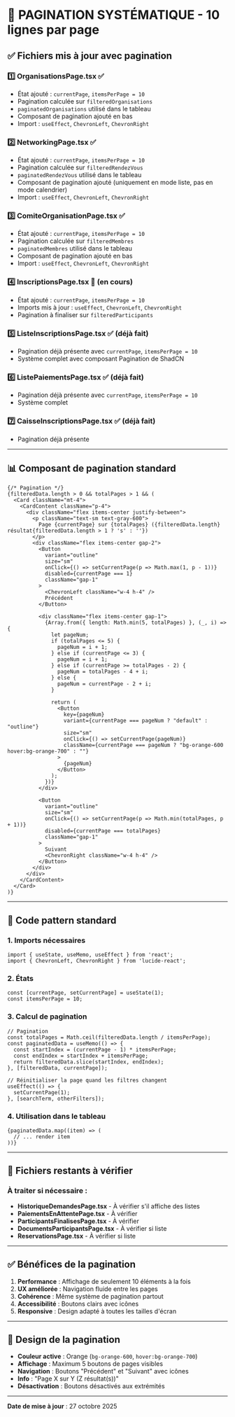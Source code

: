 # 📄 PAGINATION SYSTÉMATIQUE - 10 lignes par page

## ✅ Fichiers mis à jour avec pagination

### 1️⃣ **OrganisationsPage.tsx** ✅
- État ajouté : `currentPage`, `itemsPerPage = 10`
- Pagination calculée sur `filteredOrganisations`
- `paginatedOrganisations` utilisé dans le tableau
- Composant de pagination ajouté en bas
- Import : `useEffect`, `ChevronLeft`, `ChevronRight`

### 2️⃣ **NetworkingPage.tsx** ✅
- État ajouté : `currentPage`, `itemsPerPage = 10`
- Pagination calculée sur `filteredRendezVous`
- `paginatedRendezVous` utilisé dans le tableau
- Composant de pagination ajouté (uniquement en mode liste, pas en mode calendrier)
- Import : `useEffect`, `ChevronLeft`, `ChevronRight`

### 3️⃣ **ComiteOrganisationPage.tsx** ✅
- État ajouté : `currentPage`, `itemsPerPage = 10`
- Pagination calculée sur `filteredMembres`
- `paginatedMembres` utilisé dans le tableau
- Composant de pagination ajouté en bas
- Import : `useEffect`, `ChevronLeft`, `ChevronRight`

### 4️⃣ **InscriptionsPage.tsx** 🔄 (en cours)
- État ajouté : `currentPage`, `itemsPerPage = 10`
- Imports mis à jour : `useEffect`, `ChevronLeft`, `ChevronRight`
- Pagination à finaliser sur `filteredParticipants`

### 5️⃣ **ListeInscriptionsPage.tsx** ✅ (déjà fait)
- Pagination déjà présente avec `currentPage`, `itemsPerPage = 10`
- Système complet avec composant Pagination de ShadCN

### 6️⃣ **ListePaiementsPage.tsx** ✅ (déjà fait)
- Pagination déjà présente avec `currentPage`, `itemsPerPage = 10`
- Système complet

### 7️⃣ **CaisseInscriptionsPage.tsx** ✅ (déjà fait)
- Pagination déjà présente

---

## 📊 Composant de pagination standard

```tsx
{/* Pagination */}
{filteredData.length > 0 && totalPages > 1 && (
  <Card className="mt-4">
    <CardContent className="p-4">
      <div className="flex items-center justify-between">
        <p className="text-sm text-gray-600">
          Page {currentPage} sur {totalPages} ({filteredData.length} résultat{filteredData.length > 1 ? 's' : ''})
        </p>
        <div className="flex items-center gap-2">
          <Button
            variant="outline"
            size="sm"
            onClick={() => setCurrentPage(p => Math.max(1, p - 1))}
            disabled={currentPage === 1}
            className="gap-1"
          >
            <ChevronLeft className="w-4 h-4" />
            Précédent
          </Button>
          
          <div className="flex items-center gap-1">
            {Array.from({ length: Math.min(5, totalPages) }, (_, i) => {
              let pageNum;
              if (totalPages <= 5) {
                pageNum = i + 1;
              } else if (currentPage <= 3) {
                pageNum = i + 1;
              } else if (currentPage >= totalPages - 2) {
                pageNum = totalPages - 4 + i;
              } else {
                pageNum = currentPage - 2 + i;
              }
              
              return (
                <Button
                  key={pageNum}
                  variant={currentPage === pageNum ? "default" : "outline"}
                  size="sm"
                  onClick={() => setCurrentPage(pageNum)}
                  className={currentPage === pageNum ? "bg-orange-600 hover:bg-orange-700" : ""}
                >
                  {pageNum}
                </Button>
              );
            })}
          </div>

          <Button
            variant="outline"
            size="sm"
            onClick={() => setCurrentPage(p => Math.min(totalPages, p + 1))}
            disabled={currentPage === totalPages}
            className="gap-1"
          >
            Suivant
            <ChevronRight className="w-4 h-4" />
          </Button>
        </div>
      </div>
    </CardContent>
  </Card>
)}
```

---

## 🔧 Code pattern standard

### 1. Imports nécessaires
```tsx
import { useState, useMemo, useEffect } from 'react';
import { ChevronLeft, ChevronRight } from 'lucide-react';
```

### 2. États
```tsx
const [currentPage, setCurrentPage] = useState(1);
const itemsPerPage = 10;
```

### 3. Calcul de pagination
```tsx
// Pagination
const totalPages = Math.ceil(filteredData.length / itemsPerPage);
const paginatedData = useMemo(() => {
  const startIndex = (currentPage - 1) * itemsPerPage;
  const endIndex = startIndex + itemsPerPage;
  return filteredData.slice(startIndex, endIndex);
}, [filteredData, currentPage]);

// Réinitialiser la page quand les filtres changent
useEffect(() => {
  setCurrentPage(1);
}, [searchTerm, otherFilters]);
```

### 4. Utilisation dans le tableau
```tsx
{paginatedData.map((item) => (
  // ... render item
))}
```

---

## 🎯 Fichiers restants à vérifier

### À traiter si nécessaire :
- **HistoriqueDemandesPage.tsx** - À vérifier s'il affiche des listes
- **PaiementsEnAttentePage.tsx** - À vérifier
- **ParticipantsFinalisesPage.tsx** - À vérifier
- **DocumentsParticipantsPage.tsx** - À vérifier si liste
- **ReservationsPage.tsx** - À vérifier si liste

---

## ✅ Bénéfices de la pagination

1. **Performance** : Affichage de seulement 10 éléments à la fois
2. **UX améliorée** : Navigation fluide entre les pages
3. **Cohérence** : Même système de pagination partout
4. **Accessibilité** : Boutons clairs avec icônes
5. **Responsive** : Design adapté à toutes les tailles d'écran

---

## 📱 Design de la pagination

- **Couleur active** : Orange (`bg-orange-600`, `hover:bg-orange-700`)
- **Affichage** : Maximum 5 boutons de pages visibles
- **Navigation** : Boutons "Précédent" et "Suivant" avec icônes
- **Info** : "Page X sur Y (Z résultat(s))"
- **Désactivation** : Boutons désactivés aux extrémités

---

**Date de mise à jour** : 27 octobre 2025
